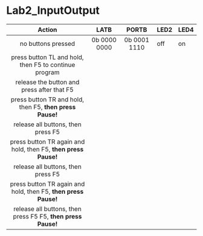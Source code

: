 # Lab2_InputOutput

| Action| LATB   | PORTB  | LED2  | LED4  |
| :---: |  :---: |  :---: |  :--- |  :--- | 
| no buttons pressed | 0b 0000 0000 | 0b 0001 1110 | off | on |
|press button TL and hold, then F5 to continue program | | | | |
| release the button and press after that F5 | | | | |
| press button TR and hold, then F5, **then press Pause!** | | | | |
| release all buttons, then press F5 | | | | |
| press button TR again and hold, then F5, **then press Pause!** | | | | |
| release all buttons, then press F5  | | | | |
| press button TR again and hold, then F5, **then press Pause!** | | | | |
| release all buttons, then press F5 F5, **then press Pause!** | | | | |